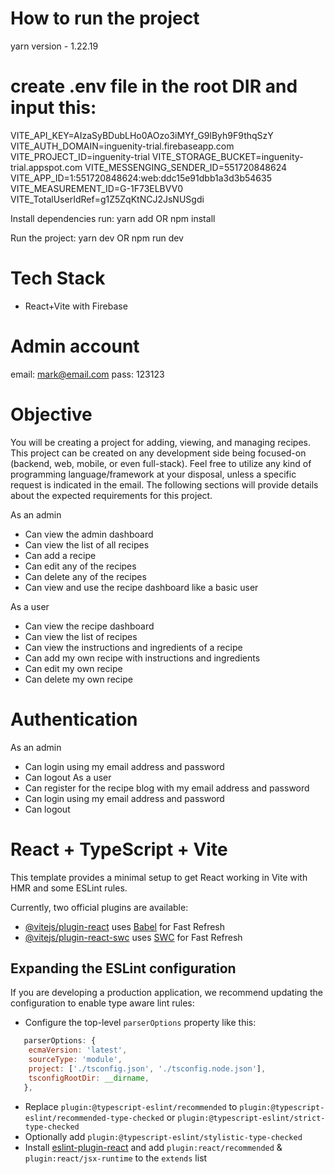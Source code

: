 # How to run the project

yarn version - 1.22.19

# create .env file in the root DIR and input this:

VITE_API_KEY=AIzaSyBDubLHo0AOzo3iMYf_G9lByh9F9thqSzY
VITE_AUTH_DOMAIN=inguenity-trial.firebaseapp.com
VITE_PROJECT_ID=inguenity-trial
VITE_STORAGE_BUCKET=inguenity-trial.appspot.com
VITE_MESSENGING_SENDER_ID=551720848624
VITE_APP_ID=1:551720848624:web:ddc15e91dbb1a3d3b54635
VITE_MEASUREMENT_ID=G-1F73ELBVV0
VITE_TotalUserIdRef=g1Z5ZqKtNCJ2JsNUSgdi

Install dependencies run:
yarn add
OR
npm install

Run the project:
yarn dev
OR
npm run dev

# Tech Stack

- React+Vite with Firebase

# Admin account

email: mark@email.com
pass: 123123

# Objective

You will be creating a project for adding, viewing, and managing recipes. This project can be created on any development side being focused-on (backend, web, mobile, or even full-stack). Feel free to utilize any kind of programming language/framework at your disposal, unless a specific request is indicated in the email. The following sections will provide details about the expected requirements for this project.

As an admin

- Can view the admin dashboard
- Can view the list of all recipes
- Can add a recipe
- Can edit any of the recipes
- Can delete any of the recipes
- Can view and use the recipe dashboard like a basic user

As a user

- Can view the recipe dashboard
- Can view the list of recipes
- Can view the instructions and ingredients of a recipe
- Can add my own recipe with instructions and ingredients
- Can edit my own recipe
- Can delete my own recipe

# Authentication

As an admin

- Can login using my email address and password
- Can logout
  As a user
- Can register for the recipe blog with my email address and password
- Can login using my email address and password
- Can logout

# React + TypeScript + Vite

This template provides a minimal setup to get React working in Vite with HMR and some ESLint rules.

Currently, two official plugins are available:

- [@vitejs/plugin-react](https://github.com/vitejs/vite-plugin-react/blob/main/packages/plugin-react/README.md) uses [Babel](https://babeljs.io/) for Fast Refresh
- [@vitejs/plugin-react-swc](https://github.com/vitejs/vite-plugin-react-swc) uses [SWC](https://swc.rs/) for Fast Refresh

## Expanding the ESLint configuration

If you are developing a production application, we recommend updating the configuration to enable type aware lint rules:

- Configure the top-level `parserOptions` property like this:

```js
   parserOptions: {
    ecmaVersion: 'latest',
    sourceType: 'module',
    project: ['./tsconfig.json', './tsconfig.node.json'],
    tsconfigRootDir: __dirname,
   },
```

- Replace `plugin:@typescript-eslint/recommended` to `plugin:@typescript-eslint/recommended-type-checked` or `plugin:@typescript-eslint/strict-type-checked`
- Optionally add `plugin:@typescript-eslint/stylistic-type-checked`
- Install [eslint-plugin-react](https://github.com/jsx-eslint/eslint-plugin-react) and add `plugin:react/recommended` & `plugin:react/jsx-runtime` to the `extends` list
